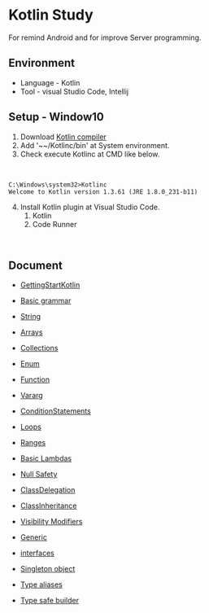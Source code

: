 # Kotlin Study 
For remind Android and for improve Server programming.

## Environment
* Language - Kotlin
* Tool - visual Studio Code, Intellij

## Setup - Window10

1. Download [Kotlin compiler](https://github.com/JetBrains/kotlin/releases/tag/v1.2.41)
2. Add '~~/Kotlinc/bin' at System environment.
3. Check execute Kotlinc at CMD like below.

<br/>

~~~
C:\Windows\system32>Kotlinc
Welcome to Kotlin version 1.3.61 (JRE 1.8.0_231-b11)
~~~

4. Install Kotlin plugin at Visual Studio Code.
    1. Kotlin
    2. Code Runner
    
<br/>


## Document
- [GettingStartKotlin](https://github.com/chl8263/KotlinStudy/blob/master/document/1.GettingStartKotlin.md)

- [Basic grammar](https://github.com/chl8263/KotlinStudy/blob/master/document/2.Basic%20of%20Kotlin.md)

- [String](https://github.com/chl8263/KotlinStudy/blob/master/document/3.String.md)

- [Arrays](https://github.com/chl8263/KotlinStudy/blob/master/document/4.Arrays.md)

- [Collections](https://github.com/chl8263/KotlinStudy/blob/master/document/5.Collections.md)

- [Enum](https://github.com/chl8263/KotlinStudy/blob/master/document/6.Enum.md)

- [Function](https://github.com/chl8263/KotlinStudy/blob/master/document/7.Function.md)

- [Vararg](https://github.com/chl8263/KotlinStudy/blob/master/document/8.Vararg.md)

- [ConditionStatements](https://github.com/chl8263/KotlinStudy/blob/master/document/9.ConditionStatements.md)

- [Loops](https://github.com/chl8263/KotlinStudy/blob/master/document/10.Loops.md)

- [Ranges](https://github.com/chl8263/KotlinStudy/blob/master/document/11.Ranges.md)

- [Basic Lambdas](https://github.com/chl8263/KotlinStudy/blob/master/document/12.Basic%20Lambdas.md)

- [Null Safety](https://github.com/chl8263/KotlinStudy/blob/master/document/13.Null%20Safety.md)

- [ClassDelegation](https://github.com/chl8263/KotlinStudy/blob/master/document/14.ClassDelegation.md)

- [ClassInheritance](https://github.com/chl8263/KotlinStudy/blob/master/document/15.ClassInheritance.md)

- [Visibility Modifiers](https://github.com/chl8263/KotlinStudy/blob/master/document/16.Visibility%20Modifiers.md)

- [Generic](https://github.com/chl8263/KotlinStudy/blob/master/document/17.Generic.md)

- [interfaces](https://github.com/chl8263/KotlinStudy/blob/master/document/18.interfaces.md)

- [Singleton object](https://github.com/chl8263/KotlinStudy/blob/master/document/19.Singleton%20object.md)

- [Type aliases](https://github.com/chl8263/KotlinStudy/blob/master/document/20.Type%20aliases.md)

- [Type safe builder](https://github.com/chl8263/KotlinStudy/blob/master/document/21.Type%20safe%20builder.md)

